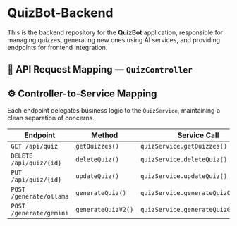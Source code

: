 # QuizBot-Backend

This is the backend repository for the **QuizBot** application, responsible for managing quizzes, generating new ones using AI services, and providing endpoints for frontend integration.

## 🧭 API Request Mapping — `QuizController`

## ⚙️ Controller-to-Service Mapping

Each endpoint delegates business logic to the `QuizService`, maintaining a clean separation of concerns.

| Endpoint                  | Method            | Service Call                        |
|---------------------------|-------------------|-------------------------------------|
| `GET /api/quiz`           | `getQuizzes()`    | `quizService.getQuizzes()`          |
| `DELETE /api/quiz/{id}`   | `deleteQuiz()`    | `quizService.deleteQuiz()`          |
| `PUT /api/quiz/{id}`      | `updateQuiz()`    | `quizService.updateQuiz()`          |
| `POST /generate/ollama`   | `generateQuiz()`  | `quizService.generateQuizOllama()`  |
| `POST /generate/gemini`   | `generateQuizV2()`| `quizService.generateQuizGemini()`  |
